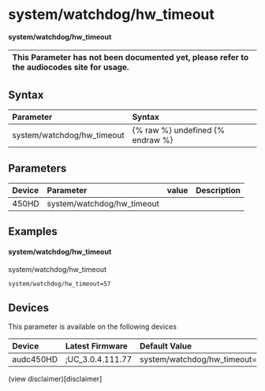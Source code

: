 ﻿---
description: system/watchdog/hw_timeout
search: false
---

# system/watchdog/hw_timeout

#### system/watchdog/hw_timeout


| This Parameter has not been documented yet, please refer to the audiocodes site for usage.  |
| :--- |

## Syntax
| Parameter | Syntax |
| :--- | :--- |
|system/watchdog/hw_timeout | {% raw %} undefined {% endraw %} |

## Parameters
|Device|Parameter|value|Description|
|:---|:---|:---|:---|
| 450HD | system/watchdog/hw_timeout |  |  |

## Examples
#### system/watchdog/hw_timeout

system/watchdog/hw_timeout

```
system/watchdog/hw_timeout=57
```

## Devices
This parameter is available on the following devices

| Device | Latest Firmware | Default Value |
|:---|:---|:---|
| audc450HD | ;UC_3.0.4.111.77 | system/watchdog/hw_timeout=57 

(view disclaimer)[disclaimer]
